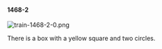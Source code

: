 #### 1468-2
![train-1468-2-0.png](https://github.com/lil-lab/nlvr/raw/master/nlvr/train/images/18/train-1468-2-0.png "train-1468-2-0.png")

There is a box with a yellow square and two circles.